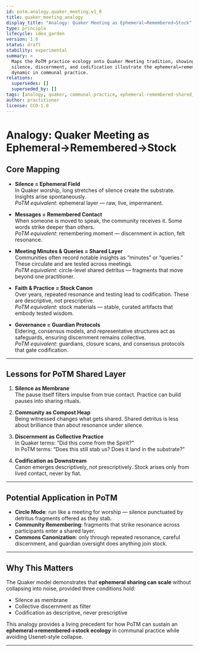 ```yaml
---
id: potm.analogy.quaker_meeting.v1_0
title: quaker_meeting_analogy
display_title: "Analogy: Quaker Meeting as Ephemeral→Remembered→Stock"
type: principle
lifecycle: idea_garden
version: 1.0
status: draft
stability: experimental
summary: >
  Maps the PoTM practice ecology onto Quaker Meeting tradition, showing how
  silence, discernment, and codification illustrate the ephemeral↔remembered↔stock
  dynamic in communal practice.
relations:
  supersedes: []
  superseded_by: []
tags: [analogy, quaker, communal-practice, ephemeral-remembered-shared, forge_origin:conversation, spiral_eval:claude_reflection]
author: practitioner
license: CC0-1.0
---
```


# Analogy: Quaker Meeting as Ephemeral→Remembered→Stock

## Core Mapping

- **Silence = Ephemeral Field**  
  In Quaker worship, long stretches of silence create the substrate. Insights arise spontaneously.  
  *PoTM equivalent*: ephemeral layer — raw, live, impermanent.

- **Messages = Remembered Contact**  
  When someone is moved to speak, the community receives it. Some words strike deeper than others.  
  *PoTM equivalent*: remembering moment — discernment in action, felt resonance.

- **Meeting Minutes & Queries = Shared Layer**  
  Communities often record notable insights as “minutes” or “queries.” These circulate and are tested across meetings.  
  *PoTM equivalent*: circle-level shared detritus — fragments that move beyond one practitioner.

- **Faith & Practice = Stock Canon**  
  Over years, repeated resonance and testing lead to codification. These are descriptive, not prescriptive.  
  *PoTM equivalent*: stock materials — stable, curated artifacts that embody tested wisdom.

- **Governance = Guardian Protocols**  
  Eldering, consensus models, and representative structures act as safeguards, ensuring discernment remains collective.  
  *PoTM equivalent*: guardians, closure scans, and consensus protocols that gate codification.

---

## Lessons for PoTM Shared Layer

1. **Silence as Membrane**  
   The pause itself filters impulse from true contact. Practice can build pauses into sharing rituals.

2. **Community as Compost Heap**  
   Being witnessed changes what gets shared. Shared detritus is less about brilliance than about resonance under silence.

3. **Discernment as Collective Practice**  
   In Quaker terms: “Did this come from the Spirit?”  
   In PoTM terms: “Does this still stab us? Does it land in the substrate?”

4. **Codification as Downstream**  
   Canon emerges descriptively, not prescriptively. Stock arises only from lived contact, never by fiat.

---

## Potential Application in PoTM

- **Circle Mode**: run like a meeting for worship — silence punctuated by detritus fragments offered as they stab.  
- **Community Remembering**: fragments that strike resonance across participants enter a shared layer.  
- **Commons Canonization**: only through repeated resonance, careful discernment, and guardian oversight does anything join stock.  

---

## Why This Matters

The Quaker model demonstrates that **ephemeral sharing can scale** without collapsing into noise, provided three conditions hold:  
- Silence as membrane  
- Collective discernment as filter  
- Codification as descriptive, never prescriptive  

This analogy provides a living precedent for how PoTM can sustain an **ephemeral→remembered→stock ecology** in communal practice while avoiding Usenet-style collapse.

---
